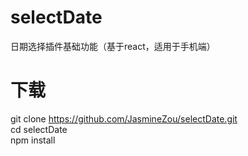 # selectDate
日期选择插件基础功能（基于react，适用于手机端）<br/>

下载<br/>
=======
git clone https://github.com/JasmineZou/selectDate.git<br/>
cd selectDate<br/>
npm install <br/>
